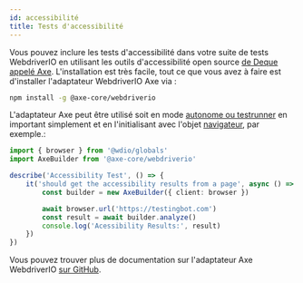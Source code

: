 ```yaml
---
id: accessibilité
title: Tests d'accessibilité
---
```


Vous pouvez inclure les tests d'accessibilité dans votre suite de tests WebdriverIO en utilisant les outils d'accessibilité open source [de Deque appelé Axe](https://www.deque.com/axe/). L'installation est très facile, tout ce que vous avez à faire est d'installer l'adaptateur WebdriverIO Axe via :

```bash npm2yarn
npm install -g @axe-core/webdriverio
```

L'adaptateur Axe peut être utilisé soit en mode [autonome ou testrunner](/docs/setuptypes) en important simplement et en l'initialisant avec l'objet [navigateur](/docs/api/browser), par exemple.:

```ts
import { browser } from '@wdio/globals'
import AxeBuilder from '@axe-core/webdriverio'

describe('Accessibility Test', () => {
    it('should get the accessibility results from a page', async () => {
        const builder = new AxeBuilder({ client: browser })

        await browser.url('https://testingbot.com')
        const result = await builder.analyze()
        console.log('Acessibility Results:', result)
    })
})
```

Vous pouvez trouver plus de documentation sur l'adaptateur Axe WebdriverIO [sur GitHub](https://github.com/dequelabs/axe-core-npm/tree/develop/packages/webdriverio#usage).
